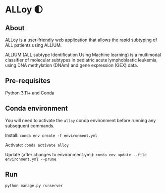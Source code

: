 # ALLoy :first_quarter_moon:

## About
ALLoy is a user-friendly web application that allows the rapid subtyping of ALL patients using ALLIUM.

ALLIUM (ALL subtype Identification Using Machine learning) is a multimodal classifier of molecular subtypes in pediatric acute lymphoblastic leukemia, using DNA methylation (DNAm) and gene expression (GEX) data.

## Pre-requisites
Python 3.11+ and Conda

## Conda environment

You will need to activate the `alloy` conda environment before running any subsequent commands.

Install: `conda env create -f environment.yml`

Activate: `conda activate alloy`

Update (after changes to environment.yml): `conda env update --file environment.yml --prune`

## Run
`python manage.py runserver`

